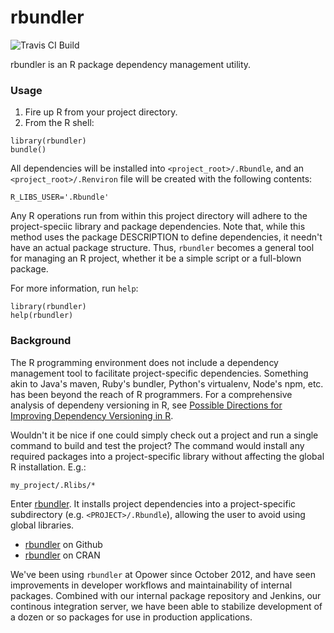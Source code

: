 # rbundler
![Travis CI Build](https://api.travis-ci.org/opower/rbundler.png "Travis CI Build")

rbundler is an R package dependency management utility.

### Usage

1. Fire up R from your project directory.
2. From the R shell:

```
library(rbundler)
bundle()
```

All dependencies will be installed into `<project_root>/.Rbundle`, and an `<project_root>/.Renviron` file will be created with the following contents:

    R_LIBS_USER='.Rbundle'

Any R operations run from within this project directory will adhere to the project-speciic library and package dependencies. Note that, while this method uses the package DESCRIPTION to define dependencies, it needn't have an actual package structure. Thus, `rbundler` becomes a general tool for managing an R project, whether it be a simple script or a full-blown package.

For more information, run `help`:

    library(rbundler)
    help(rbundler)

### Background

The R programming environment does not include a dependency management tool to facilitate project-specific dependencies. Something akin to Java's maven, Ruby's bundler, Python's virtualenv, Node's npm, etc. has been beyond the reach of R programmers. For a comprehensive analysis of dependeny versioning in R, see [Possible Directions for Improving Dependency Versioning in R](http://arxiv.org/abs/1303.2140).

Wouldn't it be nice if one could simply check out a project and run a single command to build and test the project? The command would install any required packages into a project-specific library without affecting the global R installation. E.g.:

    my_project/.Rlibs/*


Enter [rbundler](http://cran.r-project.org/web/packages/rbundler/index.html). It installs project dependencies into a project-specific subdirectory (e.g. `<PROJECT>/.Rbundle`), allowing the user to avoid using global libraries.

 * [rbundler](https://github.com/opower/rbundler) on Github
 * [rbundler](http://cran.r-project.org/web/packages/rbundler/index.html) on CRAN

We've been using `rbundler` at Opower since October 2012, and have seen improvements in developer workflows and maintainability of internal packages. Combined with our internal package repository and Jenkins, our continous integration server, we have been able to stabilize development of a dozen or so packages for use in production applications.

